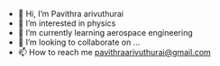 - 👋 Hi, I’m Pavithra arivuthurai
- 👀 I’m interested in physics
- 🌱 I’m currently learning aerospace engineering
- 💞️ I’m looking to collaborate on ...
- 📫 How to reach me pavithraarivuthurai@gmail.com

<!---
Pavithraarivuthurai/Pavithraarivuthurai is a ✨ special ✨ repository because its `README.md` (this file) appears on your GitHub profile.
You can click the Preview link to take a look at your changes.
--->
